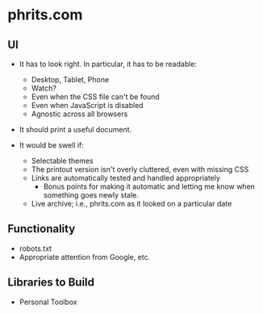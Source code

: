 # phrits.com

## UI

-   It has to look right. In particular, it has to be readable:
    - Desktop, Tablet, Phone
    - Watch?
    - Even when the CSS file can't be found
    - Even when JavaScript is disabled
    - Agnostic across all browsers

-   It should print a useful document.

-   It would be swell if:
    - Selectable themes
    - The printout version isn't overly cluttered, even with missing CSS
    - Links are automatically tested and handled appropriately
        - Bonus points for making it automatic and letting me know when something goes newly stale.
    - Live archive; i.e., phrits.com as it looked on a particular date

## Functionality

-   robots.txt
-   Appropriate attention from Google, etc.

## Libraries to Build

- Personal Toolbox
